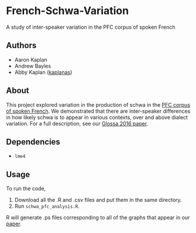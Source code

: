 # French-Schwa-Variation
A study of inter-speaker variation in the PFC corpus of spoken French

## Authors
+ Aaron Kaplan
+ Andrew Bayles
+ Abby Kaplan  ([kaplanas](https://github.com/kaplanas))

## About
This project explored variation in the production of schwa in the [PFC corpus of spoken French](http://www.projet-pfc.net/).  We demonstrated that there are inter-speaker differences in how likely schwa is to appear in various contexts, over and above dialect variation.  For a full description, see our [Glossa 2016 paper](http://www.glossa-journal.org/articles/10.5334/gjgl.54/).

## Dependencies
+ `lme4`

## Usage
To run the code,

1. Download all the .R and .csv files and put them in the same directory.
2. Run `schwa_pfc_analysis.R`.

R will generate .ps files corresponding to all of the graphs that appear in our [paper](http://www.glossa-journal.org/articles/10.5334/gjgl.54/).
